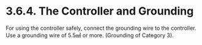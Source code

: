 ﻿# 3.6.4. The Controller and Grounding

For using the controller safely, connect the grounding wire to the controller. Use a grounding wire of 5.5㎟ or more. (Grounding of Category 3).
